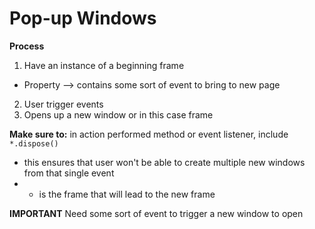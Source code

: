 # Pop-up Windows 

**Process** 
1. Have an instance of a beginning frame 
- Property --> contains some sort of event to bring to new page 
2. User trigger events 
3. Opens up a new window or in this case frame 

**Make sure to:** in action performed method or event listener, include `*.dispose()`
- this ensures that user won't be able to create multiple new windows from that single event 
- * is the frame that will lead to the new frame 

**IMPORTANT** Need some sort of event to trigger a new window to open 


